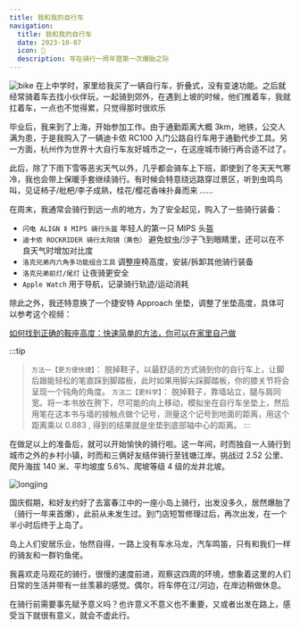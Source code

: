 ```yaml
---
title: 我和我的自行车
navigation:
  title: 我和我的自行车
  date: 2023-10-07
  icon: 🌲
  description: 写在骑行一周年暨第一次爆胎之际
---
```


![bike](/images/mybicycle/bicycle_and_me.png)
在上中学时，家里给我买了一辆自行车，折叠式，没有变速功能。之后就经常骑着车去找小伙伴玩，一起骑到郊外，在遇到上坡的时候，他们推着车，我就扛着车，一点也不觉得累，只觉得那时很欢乐

毕业后，我来到了上海，开始参加工作。由于通勤距离大概 3km，地铁，公交人满为患，于是我购入了一辆迪卡侬 RC100 入门公路自行车用于通勤代步工具。另一方面，杭州作为世界十大自行车友好城市之一，在这座城市骑行再合适不过了。

此后，除了下雨下雪等恶劣天气以外，几乎都会骑车上下班，即使到了冬天天气寒冷，我也会带上保暖手套继续骑行。有时候会特意绕远路穿过景区，听到虫鸣鸟叫，见证柿子/枇杷/李子成熟，桂花/樱花香味扑鼻而来 ……

在周末，我通常会骑行到远一点的地方，为了安全起见，购入了一些骑行装备：

* `闪电 ALIGN Ⅱ MIPS 骑行头盔` 年轻人的第一只 MIPS 头盔
* `迪卡侬 ROCKRIDER 骑行太阳镜（黄色）` 避免蚊虫/沙子飞到眼睛里，还可以在不良天气时增加对比度
* `洛克兄弟内六角多功能组合工具` 调整座椅高度，安装/拆卸其他骑行装备
* `洛克兄弟前灯/尾灯` 让夜骑更安全
* `Apple Watch` 用于导航，记录骑行轨迹/运动消耗

除此之外，我还特意换了一个捷安特 Approach 坐垫，调整了坐垫高度，具体可以参考这个视频：

<a class="custom-link" href="https://www.youtube.com/watch?v=meF0edYaRHM" target="_blank">
如何找到正确的鞍座高度：快速简单的方法，你可以在家里自己做
</a>

:::tip
> `方法一【更方便快捷】`： 脱掉鞋子，以最舒适的方式骑到你的自行车上，让脚后跟能轻松的笔直踩到脚踏板，此时如果用脚尖踩脚踏板，你的膝关节将会呈现一个钝角的角度。
> `方法二【更科学】`： 脱掉鞋子，靠墙站立，腿与肩同宽。将一本书放在胯下，尽可能的向上移动，模拟坐在自行车坐垫上，然后用笔在这本书与墙的接触点做个记号，测量这个记号到地面的距离，用这个距离乘以 0.883 , 得到的结果就是坐垫到底部轴中心的距离。
:::

在做足以上的准备后，就可以开始愉快的骑行啦。这一年间，时而独自一人骑行到城市之外的乡村小镇，时而和三俩好友结伴骑行至钱塘江岸。挑战过 2.52 公里、爬升海拔 140 米、平均坡度 5.6%、爬坡等级 4 级的龙井北坡。

![longjing](/images/mybicycle/longjin.png)

国庆假期，和好友约好了去富春江中的一座小岛上骑行，出发没多久，居然爆胎了（骑行一年来首爆），此前从未发生过。到门店短暂修理过后，再次出发，在一个半小时后终于上岛了。

岛上人们安居乐业，怡然自得，一路上没有车水马龙，汽车鸣笛，只有和我们一样的骑友和一群钓鱼佬。

我喜欢走马观花的骑行，很慢的速度前进，观察这四周的环境，想象着这里的人们日常的生活并带有一丝羡慕的感觉。偶尔，将车停在江/河边，在岸边稍做休息。

在骑行前需要事先赋予意义吗？也许意义不意义也不重要，又或者出发在路上，感受当下就很有意义，就会不虚此行。
